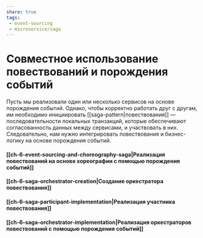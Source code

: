 ```yaml
---
share: true
tags:
 - event-sourcing
 - microservice/saga
---
```

# Совместное использование повествований и порождения событий
Пусть мы реализовали один или несколько сервисов на основе порождения событий. Однако, чтобы корректно работать друг с другам, им необходимо инициировать [[saga-pattern|повествования]] — последовательности локальных транзакций, которые обеспечивают согласованность данных между сервисами, и участвовать в них. Следовательно, нам нужно интегрировать повествования и бизнес-логику на основе порождения событий.
#### [[ch-6-event-sourcing-and-choreography-saga|Реализация повествований на основе хореографии с помощью порождения событий]]
#### [[ch-6-saga-orchestrator-creation|Создание оркестратора повествования]]
#### [[ch-6-saga-participant-implementation|Реализация участника повествования]]
#### [[ch-6-saga-orchestrator-implementation|Реализация оркестраторов повествований с помощью порождения событий]]